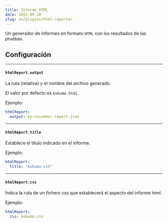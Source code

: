 ```yaml
---
title: Informe HTML
date: 2022-09-20
slug: en/plugins/html-reporter
---
```


Un generador de informes en formato `HTML` con los resultados de las pruebas.


## Configuración

---
####  `htmlReport.output`
La ruta (relativa) y el nombre del archivo generado.

El valor por defecto es `kukumo.html`.

Ejemplo:

```yaml
htmlReport:
  output: my-cucumber-report.json
```

---
####  `htmlReport.title`
Establece el título indicado en el informe.

Ejemplo:

```yaml
htmlReport:
  title: "kukumo v11"
```

---
####  `htmlReport.css`
Indica la ruta de un fichero css que establecerá el aspecto del informe html.

Ejemplo:

```yaml
htmlReport:
  css: kukumo.css
```